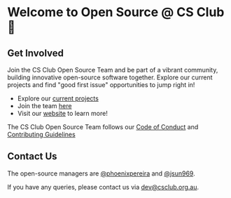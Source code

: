 # Welcome to Open Source @ CS Club 👋

## Get Involved

Join the CS Club Open Source Team and be part of a vibrant community, building innovative open-source software together. Explore our current projects and find "good first issue" opportunities to jump right in!

- Explore our [current projects](https://github.com/orgs/compsci-adl/repositories)
- Join the team [here](https://docs.google.com/forms/d/e/1FAIpQLSe2uvnn4qW95yJ7TzyDo7QMjzhkawvdERRDmeBLMwloi-nqjg/viewform?usp=sf_link)
- Visit our [website](https://www.csclub.org.au) to learn more!

The CS Club Open Source Team follows our [Code of Conduct](../CODE_OF_CONDUCT.md) and [Contributing Guidelines](../CONTRIBUTING.md)

## Contact Us

The open-source managers are [@phoenixpereira](https://github.com/phoenixpereira) and [@jsun969](https://github.com/jsun969).

If you have any queries, please contact us via [dev@csclub.org.au](mailto:dev@csclub.org.au).
